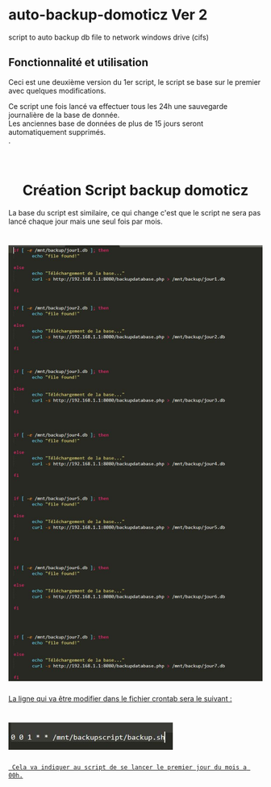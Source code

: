 # auto-backup-domoticz Ver 2 
script to auto backup db file to network windows drive (cifs)


## Fonctionnalité et utilisation

Ceci est une deuxième version du 1er script, le script se base sur le premier avec quelques modifications.
    
<a> Ce script une fois lancé va effectuer tous les 24h une sauvegarde journalière de la base de donnée.
    <br>Les anciennes base de données de plus de 15 jours seront automatiquement supprimés.</br>.
</a>
    
   <h1 align="center"><br>Création Script backup domoticz</br></h1>

 
 La base du script est similaire, ce qui change c'est que le script ne sera pas lancé chaque jour mais une seul fois par mois.
 
 <h1>
  <a href="https://github.com/i0c1n/auto-backup-domoticz"><img src="/jpg/script2.JPG?raw=true" alt="Logo" 
 </a>
 </h1>
  
  La ligne qui va être modifier dans le fichier crontab sera le suivant : 
  
   <h1>
  <a href="https://github.com/i0c1n/auto-backup-domoticz"><img src="/jpg/script3.JPG?raw=true" alt="Logo" 
 </a>
 </h1>
     
     Cela va indiquer au script de se lancer le premier jour du mois a 00h.
     
     





 
 
    
  






  
  
